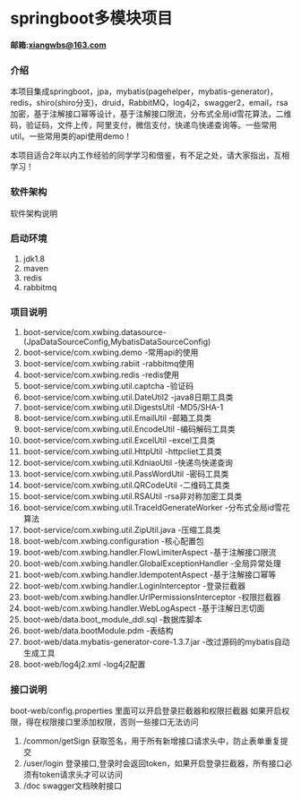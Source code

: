 # springboot多模块项目

**邮箱:xiangwbs@163.com**

### 介绍

本项目集成springboot，jpa，mybatis(pagehelper，mybatis-generator)，redis，shiro(shiro分支)，druid，RabbitMQ，log4j2，swagger2，email，rsa加密，基于注解接口幂等设计，基于注解接口限流，分布式全局id雪花算法，二维码，验证码，文件上传，阿里支付，微信支付，快递鸟快递查询等。一些常用util。一些常用类的api使用demo！

本项目适合2年以内工作经验的同学学习和借鉴，有不足之处，请大家指出，互相学习！

### 软件架构
软件架构说明


### 启动环境

1. jdk1.8
2. maven
3. redis
4. rabbitmq

### 项目说明

1. boot-service/com.xwbing.datasource-(JpaDataSourceConfig,MybatisDataSourceConfig)
2. boot-service/com.xwbing.demo -常用api的使用
3. boot-service/com.xwbing.rabiit -rabbitmq使用
4. boot-service/com.xwbing.redis -redis使用
5. boot-service/com.xwbing.util.captcha -验证码
6. boot-service/com.xwbing.util.DateUtil2 -java8日期工具类
7. boot-service/com.xwbing.util.DigestsUtil -MD5/SHA-1
8. boot-service/com.xwbing.util.EmailUtil -邮箱工具类
9. boot-service/com.xwbing.util.EncodeUtil -编码解码工具类
10. boot-service/com.xwbing.util.ExcelUtil -excel工具类
11. boot-service/com.xwbing.util.HttpUtil -httpcliet工具类
12. boot-service/com.xwbing.util.KdniaoUtil -快递鸟快递查询
13. boot-service/com.xwbing.util.PassWordUtil -密码工具类
14. boot-service/com.xwbing.util.QRCodeUtil -二维码工具类
15. boot-service/com.xwbing.util.RSAUtil -rsa非对称加密工具类
16. boot-service/com.xwbing.util.TraceIdGenerateWorker -分布式全局id雪花算法
17. boot-service/com.xwbing.util.ZipUtil.java -压缩工具类
18. boot-web/com.xwbing.configuration -核心配置包
19. boot-web/com.xwbing.handler.FlowLimiterAspect -基于注解接口限流
20. boot-web/com.xwbing.handler.GlobalExceptionHandler -全局异常处理
21. boot-web/com.xwbing.handler.IdempotentAspect -基于注解接口幂等
22. boot-web/com.xwbing.handler.LoginInterceptor -登录拦截器
23. boot-web/com.xwbing.handler.UrlPermissionsInterceptor -权限拦截器
24. boot-web/com.xwbing.handler.WebLogAspect -基于注解日志切面
25. boot-web/data.boot_module_ddl.sql -数据库脚本
26. boot-web/data.bootModule.pdm -表结构
27. boot-web/data.mybatis-generator-core-1.3.7.jar -改过源码的mybatis自动生成工具
28. boot-web/log4j2.xml -log4j2配置

### 接口说明

boot-web/config.properties 里面可以开启登录拦截器和权限拦截器
如果开启权限，得在权限接口里添加权限，否则一些接口无法访问

1. /common/getSign 获取签名，用于所有新增接口请求头中，防止表单重复提交
2. /user/login 登录接口,登录时会返回token，如果开启登录拦截器，所有接口必须有token请求头才可以访问
3. /doc swagger文档映射接口
